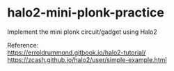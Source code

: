 # halo2-mini-plonk-practice
Implement the mini plonk circuit/gadget using Halo2 

Reference:  
https://erroldrummond.gitbook.io/halo2-tutorial/  
https://zcash.github.io/halo2/user/simple-example.html
